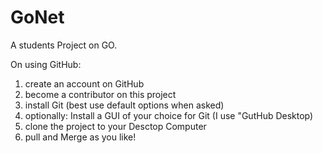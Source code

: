 # GoNet
A students Project on GO.


On using GitHub:
1) create an account on GitHub
2) become a contributor on this project
3) install Git (best use default options when asked)
4) optionally: Install a GUI of your choice for Git (I use "GutHub Desktop)
5) clone the project to your Desctop Computer
6) pull and Merge as you like!
